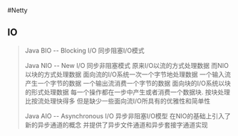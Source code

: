 #Netty

## IO
> Java BIO  -- Blocking I/O  同步阻塞I/O模式
> 
> Java NIO  -- New I/O   同步非阻塞模式
> 原来I/O以流的方式处理数据  而NIO以块的方式处理数据
> 面向流的I/O系统一次一个字节地处理数据  一个输入流产生一个字节的数据  一个输出流消费一个字节的数据
> 面向块的I/O系统以块的形式处理数据  每一个操作都在一步中产生或者消费一个数据块. 按块处理比按流处理快得多 但是缺少一些面向流I/O所具有的优雅性和简单性
> 
> Java AIO  -- Asynchronous I/O  异步非阻塞I/O模型
> 在NIO的基础上引入了新的异步通道的概念  并提供了异步文件通道和异步套接字通道实现